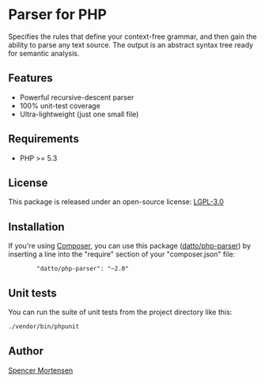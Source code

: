 # Parser for PHP

Specifies the rules that define your context-free grammar, and then gain
the ability to parse any text source. The output is an abstract syntax tree
ready for semantic analysis.

## Features

* Powerful recursive-descent parser
* 100% unit-test coverage
* Ultra-lightweight (just one small file)

## Requirements

* PHP >= 5.3

## License

This package is released under an open-source license: [LGPL-3.0](https://www.gnu.org/licenses/lgpl-3.0.html)

## Installation

If you're using [Composer](https://getcomposer.org/), you can use this package
([datto/php-parser](https://packagist.org/packages/datto/php-parser))
by inserting a line into the "require" section of your "composer.json" file:
```
        "datto/php-parser": "~2.0"
```

## Unit tests

You can run the suite of unit tests from the project directory like this:
```bash
./vendor/bin/phpunit
```

## Author

[Spencer Mortensen](http://spencermortensen.com/contact/)
